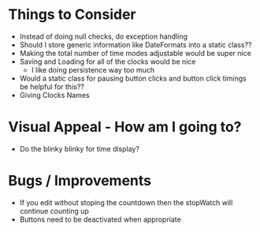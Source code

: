 
# Things to Consider
- Instead of doing null checks, do exception handling
- Should I store generic information like DateFormats into a static class??
- Making the total number of time modes adjustable would be super nice 
- Saving and Loading for all of the clocks would be nice 
    - I like doing persistence way too much
- Would a static class for pausing button clicks and button click timings be helpful for this??
- Giving Clocks Names

# Visual Appeal - How am I going to?
- Do the blinky blinky for time display?

# Bugs / Improvements
- If you edit without stoping the countdown then the stopWatch will continue counting up
- Buttons need to be deactivated when appropriate